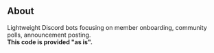 ## About
Lightweight Discord bots focusing on member onboarding, community polls, announcement posting.<br>
**This code is provided "as is".**
